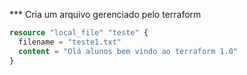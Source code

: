 *** Cria um arquivo gerenciado pelo terraform

```tf
resource "local_file" "teste" {
  filename = "teste1.txt"
  content = "Olá alunos bem vindo ao terraform 1.0"
}
```